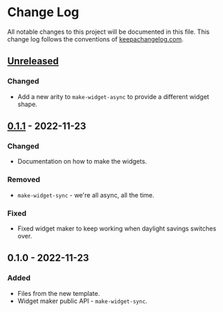 # Change Log
All notable changes to this project will be documented in this file. This change log follows the conventions of [keepachangelog.com](http://keepachangelog.com/).

## [Unreleased]
### Changed
- Add a new arity to `make-widget-async` to provide a different widget shape.

## [0.1.1] - 2022-11-23
### Changed
- Documentation on how to make the widgets.

### Removed
- `make-widget-sync` - we're all async, all the time.

### Fixed
- Fixed widget maker to keep working when daylight savings switches over.

## 0.1.0 - 2022-11-23
### Added
- Files from the new template.
- Widget maker public API - `make-widget-sync`.

[Unreleased]: https://github.com/your-name/todo.clj/compare/0.1.1...HEAD
[0.1.1]: https://github.com/your-name/todo.clj/compare/0.1.0...0.1.1
